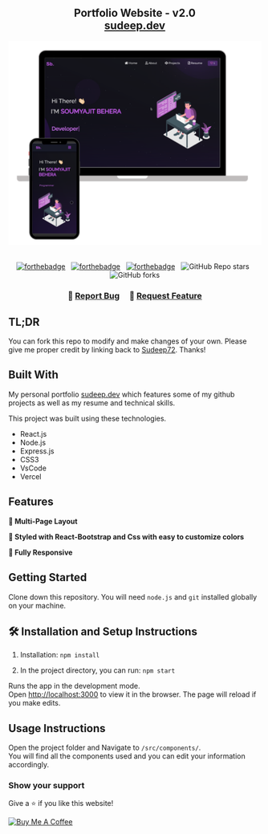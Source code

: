<h2 align="center">
  Portfolio Website - v2.0<br/>
  <a href="http://sudeepdev.software/" target="_blank">sudeep.dev</a>
</h2>
<div align="center">
  <img alt="Demo" src="./Images/readme-img1.png" />
</div>

<br/>

<center>

[![forthebadge](https://forthebadge.com/images/badges/built-with-love.svg)](https://forthebadge.com) &nbsp;
[![forthebadge](https://forthebadge.com/images/badges/made-with-javascript.svg)](https://forthebadge.com) &nbsp;
[![forthebadge](https://forthebadge.com/images/badges/open-source.svg)](https://forthebadge.com) &nbsp;
![GitHub Repo stars](https://img.shields.io/github/stars/Sudeep72/Portfolio?color=red&logo=github&style=for-the-badge) &nbsp;
![GitHub forks](https://img.shields.io/github/forks/Sudeep72Portfolio?color=red&logo=github&style=for-the-badge)

</center>

<h3 align="center">
    🔹
    <a href="https://github.com/Sudeep72/Portfolio/issues">Report Bug</a> &nbsp; &nbsp;
    🔹
    <a href="https://github.com/Sudeep72/Portfolio/issues">Request Feature</a>
</h3>

## TL;DR

You can fork this repo to modify and make changes of your own. Please give me proper credit by linking back to [Sudeep72](https://github.com/Sudeep72/Portfolio). Thanks!

## Built With

My personal portfolio <a href="http://sudeepdev.software/" target="_blank">sudeep.dev</a> which features some of my github projects as well as my resume and technical skills.<br/>

This project was built using these technologies.

- React.js
- Node.js
- Express.js
- CSS3
- VsCode
- Vercel

## Features

**📖 Multi-Page Layout**

**🎨 Styled with React-Bootstrap and Css with easy to customize colors**

**📱 Fully Responsive**

## Getting Started

Clone down this repository. You will need `node.js` and `git` installed globally on your machine.

## 🛠 Installation and Setup Instructions

1. Installation: `npm install`

2. In the project directory, you can run: `npm start`

Runs the app in the development mode.\
Open [http://localhost:3000](http://localhost:3000) to view it in the browser.
The page will reload if you make edits.

## Usage Instructions

Open the project folder and Navigate to `/src/components/`. <br/>
You will find all the components used and you can edit your information accordingly.

### Show your support

Give a ⭐ if you like this website!

<a href="https://www.buymeacoffee.com/soumyajit4419" target="_blank"><img src="https://cdn.buymeacoffee.com/buttons/v2/default-violet.png" alt="Buy Me A Coffee" height= "60px" width= "217px" ></a>
